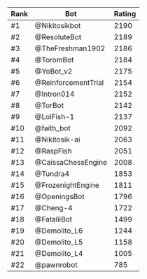Rank|Bot|Rating
---|---|---
#1|@Nikitosikbot|2190
#2|@ResoluteBot|2189
#3|@TheFreshman1902|2186
#4|@ToromBot|2184
#5|@YoBot_v2|2175
#6|@ReinforcementTrial|2154
#7|@Intron014|2152
#8|@TorBot|2142
#9|@LolFish-1|2137
#10|@faith_bot|2092
#11|@Nikitosik-ai|2063
#12|@RaspFish|2051
#13|@CaissaChessEngine|2008
#14|@Tundra4|1853
#15|@FrozenightEngine|1811
#16|@OpeningsBot|1796
#17|@Cheng-4|1722
#18|@FataliiBot|1499
#19|@Demolito_L6|1244
#20|@Demolito_L5|1158
#21|@Demolito_L4|1005
#22|@pawnrobot|785
